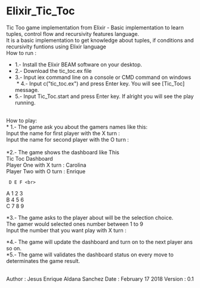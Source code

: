 # Elixir_Tic_Toc
Tic Too game implementation from Elixir - Basic implementation to learn tuples, control flow and recursivity features language.
<br>
It is a basic implementation to get knowledge about tuples, if conditions and recursivity funtions using Elixir language
<br>
   How to run :
   <br>
  * 1.- Install the Elixir BEAM software on your desktop.
  * 2.- Download the tic_toc.ex file
  * 3.- Input iex command line on a console or CMD command on windows
  * 4.- Input c("tic_toc.ex") and press Enter key. You will see [Tic_Toc] message.
  * 5.- Input Tic_Toc.start and press Enter key. If alright you will see the play running.
   
   <br>
   How to play:
   <br>
   * 1.- The game ask you about the gamers names like this: <br>
   Input the name for first player with the X turn : <br>
   Input the name for second player with the O turn : <br>

<br>
   *2.- The game shows the dashboard like This <br>
   Tic Toc Dashboard <br>
   Player One with X turn :  Carolina <br>
   Player Two with O turn :  Enrique <br>

     D E F <br>
   A 1 2 3 <br>
   B 4 5 6 <br>
   C 7 8 9 <br>

   *3.- The game asks to the player about will be the selection choice.<br>
The gamer would selected ones number between 1 to 9 <br>
Input the number that you want play with X turn : <br>

   *4.- The game will update the dashboard and turn on to the next player ans so on.<br>
   *5.- The game will validates the dashboard status on every move to determinates the game result. <br>

<br>
   Author : Jesus Enrique Aldana Sanchez
   Date : February 17 2018
   Version : 0.1
